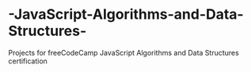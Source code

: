# -JavaScript-Algorithms-and-Data-Structures-
Projects for freeCodeCamp JavaScript Algorithms and Data Structures certification
